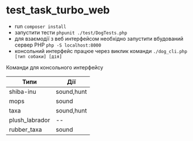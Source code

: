 # test_task_turbo_web

- run ` composer install `
- запустити тести ` phpunit ./test/DogTests.php `
- для взаємодії з веб интерфейсом необхідно запустити вбудований сервер PHP ` php -S localhost:8000 `
- консольний интерфейс працюе через виклик команди ` ./dog_cli.php [тип собаки] [дія] `

Команди для консольного интерфейсу

| Типи           | Дії        |
|----------------|------------|
| shiba-inu      | sound,hunt |
| mops           | sound      |
| taxa           | sound,hunt |
| plush_labrador | --         |
| rubber_taxa    | sound      |
